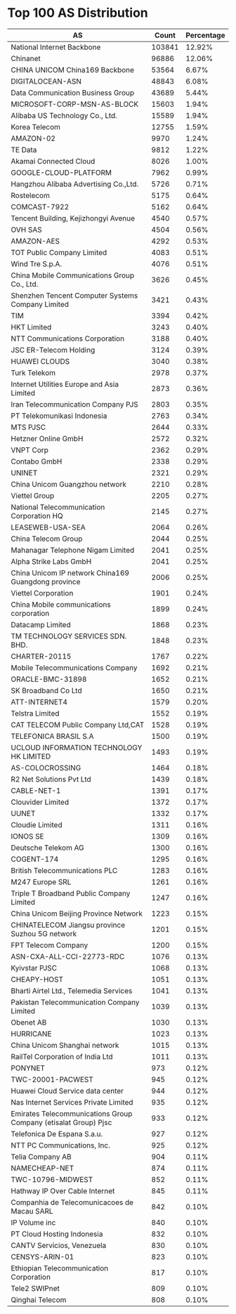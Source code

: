 # Top 100 AS Distribution
| AS | Count | Percentage |
|----|----|----|
| National Internet Backbone | 103841 | 12.92% |
| Chinanet | 96886 | 12.06% |
| CHINA UNICOM China169 Backbone | 53564 | 6.67% |
| DIGITALOCEAN-ASN | 48843 | 6.08% |
| Data Communication Business Group | 43689 | 5.44% |
| MICROSOFT-CORP-MSN-AS-BLOCK | 15603 | 1.94% |
| Alibaba US Technology Co., Ltd. | 15589 | 1.94% |
| Korea Telecom | 12755 | 1.59% |
| AMAZON-02 | 9970 | 1.24% |
| TE Data | 9812 | 1.22% |
| Akamai Connected Cloud | 8026 | 1.00% |
| GOOGLE-CLOUD-PLATFORM | 7962 | 0.99% |
| Hangzhou Alibaba Advertising Co.,Ltd. | 5726 | 0.71% |
| Rostelecom | 5175 | 0.64% |
| COMCAST-7922 | 5162 | 0.64% |
| Tencent Building, Kejizhongyi Avenue | 4540 | 0.57% |
| OVH SAS | 4504 | 0.56% |
| AMAZON-AES | 4292 | 0.53% |
| TOT Public Company Limited | 4083 | 0.51% |
| Wind Tre S.p.A. | 4076 | 0.51% |
| China Mobile Communications Group Co., Ltd. | 3626 | 0.45% |
| Shenzhen Tencent Computer Systems Company Limited | 3421 | 0.43% |
| TIM | 3394 | 0.42% |
| HKT Limited | 3243 | 0.40% |
| NTT Communications Corporation | 3188 | 0.40% |
| JSC ER-Telecom Holding | 3124 | 0.39% |
| HUAWEI CLOUDS | 3040 | 0.38% |
| Turk Telekom | 2978 | 0.37% |
| Internet Utilities Europe and Asia Limited | 2873 | 0.36% |
| Iran Telecommunication Company PJS | 2803 | 0.35% |
| PT Telekomunikasi Indonesia | 2763 | 0.34% |
| MTS PJSC | 2644 | 0.33% |
| Hetzner Online GmbH | 2572 | 0.32% |
| VNPT Corp | 2362 | 0.29% |
| Contabo GmbH | 2338 | 0.29% |
| UNINET | 2321 | 0.29% |
| China Unicom Guangzhou network | 2210 | 0.28% |
| Viettel Group | 2205 | 0.27% |
| National Telecommunication Corporation HQ | 2145 | 0.27% |
| LEASEWEB-USA-SEA | 2064 | 0.26% |
| China Telecom Group | 2044 | 0.25% |
| Mahanagar Telephone Nigam Limited | 2041 | 0.25% |
| Alpha Strike Labs GmbH | 2041 | 0.25% |
| China Unicom IP network China169 Guangdong province | 2006 | 0.25% |
| Viettel Corporation | 1901 | 0.24% |
| China Mobile communications corporation | 1899 | 0.24% |
| Datacamp Limited | 1868 | 0.23% |
| TM TECHNOLOGY SERVICES SDN. BHD. | 1848 | 0.23% |
| CHARTER-20115 | 1767 | 0.22% |
| Mobile Telecommunications Company | 1692 | 0.21% |
| ORACLE-BMC-31898 | 1652 | 0.21% |
| SK Broadband Co Ltd | 1650 | 0.21% |
| ATT-INTERNET4 | 1579 | 0.20% |
| Telstra Limited | 1552 | 0.19% |
| CAT TELECOM Public Company Ltd,CAT | 1528 | 0.19% |
| TELEFONICA BRASIL S.A | 1500 | 0.19% |
| UCLOUD INFORMATION TECHNOLOGY HK LIMITED | 1493 | 0.19% |
| AS-COLOCROSSING | 1464 | 0.18% |
| R2 Net Solutions Pvt Ltd | 1439 | 0.18% |
| CABLE-NET-1 | 1391 | 0.17% |
| Clouvider Limited | 1372 | 0.17% |
| UUNET | 1332 | 0.17% |
| Cloudie Limited | 1311 | 0.16% |
| IONOS SE | 1309 | 0.16% |
| Deutsche Telekom AG | 1300 | 0.16% |
| COGENT-174 | 1295 | 0.16% |
| British Telecommunications PLC | 1283 | 0.16% |
| M247 Europe SRL | 1261 | 0.16% |
| Triple T Broadband Public Company Limited | 1247 | 0.16% |
| China Unicom Beijing Province Network | 1223 | 0.15% |
| CHINATELECOM Jiangsu province Suzhou 5G network | 1201 | 0.15% |
| FPT Telecom Company | 1200 | 0.15% |
| ASN-CXA-ALL-CCI-22773-RDC | 1076 | 0.13% |
| Kyivstar PJSC | 1068 | 0.13% |
| CHEAPY-HOST | 1051 | 0.13% |
| Bharti Airtel Ltd., Telemedia Services | 1041 | 0.13% |
| Pakistan Telecommunication Company Limited | 1039 | 0.13% |
| Obenet AB | 1030 | 0.13% |
| HURRICANE | 1023 | 0.13% |
| China Unicom Shanghai network | 1015 | 0.13% |
| RailTel Corporation of India Ltd | 1011 | 0.13% |
| PONYNET | 973 | 0.12% |
| TWC-20001-PACWEST | 945 | 0.12% |
| Huawei Cloud Service data center | 944 | 0.12% |
| Nas Internet Services Private Limited | 935 | 0.12% |
| Emirates Telecommunications Group Company (etisalat Group) Pjsc | 933 | 0.12% |
| Telefonica De Espana S.a.u. | 927 | 0.12% |
| NTT PC Communications, Inc. | 925 | 0.12% |
| Telia Company AB | 904 | 0.11% |
| NAMECHEAP-NET | 874 | 0.11% |
| TWC-10796-MIDWEST | 852 | 0.11% |
| Hathway IP Over Cable Internet | 845 | 0.11% |
| Companhia de Telecomunicacoes de Macau SARL | 842 | 0.10% |
| IP Volume inc | 840 | 0.10% |
| PT Cloud Hosting Indonesia | 832 | 0.10% |
| CANTV Servicios, Venezuela | 830 | 0.10% |
| CENSYS-ARIN-01 | 823 | 0.10% |
| Ethiopian Telecommunication Corporation | 817 | 0.10% |
| Tele2 SWIPnet | 809 | 0.10% |
| Qinghai Telecom | 808 | 0.10% |
